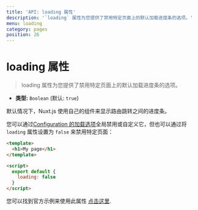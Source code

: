 ```yaml
---
title: 'API: loading 属性'
description: '`loading` 属性为您提供了禁用特定页面上的默认加载进度条的选项。'
menu: loading
category: pages
position: 26
---
```


# loading 属性

> loading 属性为您提供了禁用特定页面上的默认加载进度条的选项。

- **类型:** `Boolean` (默认: `true`)

默认情况下，Nuxt.js 使用自己的组件来显示路由跳转之间的进度条。

您可以通过[Configuration 的加载选项](/api/configuration-loading)全局禁用或自定义它，但也可以通过将 `loading` 属性设置为 `false` 来禁用特定页面：

```html
<template>
  <h1>My page</h1>
</template>

<script>
  export default {
    loading: false
  }
</script>
```

您可以找到官方示例来使用此属性 [点击这里](/examples/custom-page-loading).
